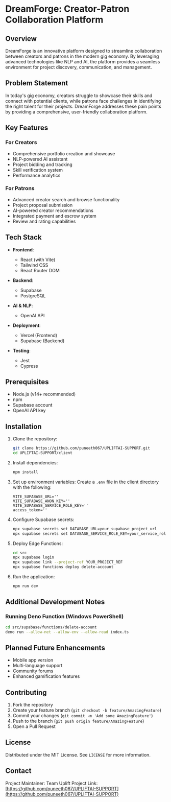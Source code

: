 # DreamForge: Creator-Patron Collaboration Platform

## Overview

DreamForge is an innovative platform designed to streamline collaboration between creators and patrons in the modern gig economy. By leveraging advanced technologies like NLP and AI, the platform provides a seamless environment for project discovery, communication, and management.

## Problem Statement

In today's gig economy, creators struggle to showcase their skills and connect with potential clients, while patrons face challenges in identifying the right talent for their projects. DreamForge addresses these pain points by providing a comprehensive, user-friendly collaboration platform.

## Key Features

### For Creators
- Comprehensive portfolio creation and showcase
- NLP-powered AI assistant
- Project bidding and tracking
- Skill verification system
- Performance analytics

### For Patrons
- Advanced creator search and browse functionality
- Project proposal submission
- AI-powered creator recommendations
- Integrated payment and escrow system
- Review and rating capabilities

## Tech Stack

- **Frontend**: 
  - React (with Vite)
  - Tailwind CSS
  - React Router DOM

- **Backend**:
  - Supabase
  - PostgreSQL

- **AI & NLP**:
  - OpenAI API

- **Deployment**:
  - Vercel (Frontend)
  - Supabase (Backend)

- **Testing**:
  - Jest
  - Cypress

## Prerequisites

- Node.js (v14+ recommended)
- npm
- Supabase account
- OpenAI API key

## Installation

1. Clone the repository:
   ```bash
   git clone https://github.com/puneeth067/UPLIFTAI-SUPPORT.git
   cd UPLIFTAI-SUPPORT/client
   ```

2. Install dependencies:
   ```bash
   npm install
   ```

3. Set up environment variables:
   Create a `.env` file in the client directory with the following:
   ```
   VITE_SUPABASE_URL=''
   VITE_SUPABASE_ANON_KEY=''
   VITE_SUPABASE_SERVICE_ROLE_KEY=''
   access_token=''
   ```

4. Configure Supabase secrets:
   ```bash
   npx supabase secrets set DATABASE_URL=your_supabase_project_url
   npx supabase secrets set DATABASE_SERVICE_ROLE_KEY=your_service_role_key
   ```

5. Deploy Edge Functions:
   ```bash
   cd src
   npx supabase login
   npx supabase link --project-ref YOUR_PROJECT_REF
   npx supabase functions deploy delete-account
   ```

6. Run the application:
   ```bash
   npm run dev
   ```

## Additional Development Notes

### Running Deno Function (Windows PowerShell)
```bash
cd src/supabase/functions/delete-account
deno run --allow-net --allow-env --allow-read index.ts
```

## Planned Future Enhancements

- Mobile app version
- Multi-language support
- Community forums
- Enhanced gamification features

## Contributing

1. Fork the repository
2. Create your feature branch (`git checkout -b feature/AmazingFeature`)
3. Commit your changes (`git commit -m 'Add some AmazingFeature'`)
4. Push to the branch (`git push origin feature/AmazingFeature`)
5. Open a Pull Request

## License

Distributed under the MIT License. See `LICENSE` for more information.

## Contact

Project Maintainer: Team Uplift
Project Link: [https://github.com/puneeth067/UPLIFTAI-SUPPORT](https://github.com/puneeth067/UPLIFTAI-SUPPORT)